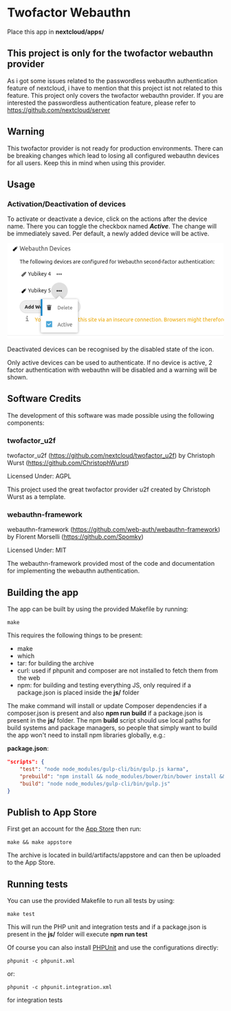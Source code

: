 # Twofactor Webauthn
Place this app in **nextcloud/apps/**

## This project is only for the twofactor webauthn provider

As i got some issues related to the passwordless webauthn authentication feature of nextcloud, i have to mention that this project ist not related to this feature. This project only covers the twofactor webauthn provider. If you are interested the passwordless authentication feature, please refer to https://github.com/nextcloud/server

## Warning

This twofactor provider is not ready for production environments. There can be breaking changes which lead to losing all configured webauthn devices for all users. Keep this in mind when using this provider.

## Usage

### Activation/Deactivation of devices

To activate or deactivate a device, click on the actions after the device name. There you can toggle the checkbox named _**Active**_. The change will be immediately saved. Per default, a newly added device will be active.

![activate/deactivate a device](docs/../doc/screenshots/active.png "Activate/Deactivate a device")

Deactivated devices can be recognised by the disabled state of the icon.

Only active devices can be used to authenticate. If no device is active, 2 factor authentication with webauthn will be disabled and a warning will be shown.

## Software Credits

The development of this software was made possible using the following components:

### twofactor_u2f
twofactor_u2f (https://github.com/nextcloud/twofactor_u2f) by Christoph Wurst (https://github.com/ChristophWurst)

Licensed Under: AGPL

This project used the great twofactor provider u2f created by Christoph Wurst as a template.

### webauthn-framework
webauthn-framework (https://github.com/web-auth/webauthn-framework) by Florent Morselli (https://github.com/Spomky)

Licensed Under: MIT

The webauthn-framework provided most of the code and documentation for implementing the webauthn authentication.


 

## Building the app

The app can be built by using the provided Makefile by running:

    make

This requires the following things to be present:
* make
* which
* tar: for building the archive
* curl: used if phpunit and composer are not installed to fetch them from the web
* npm: for building and testing everything JS, only required if a package.json is placed inside the **js/** folder

The make command will install or update Composer dependencies if a composer.json is present and also **npm run build** if a package.json is present in the **js/** folder. The npm **build** script should use local paths for build systems and package managers, so people that simply want to build the app won't need to install npm libraries globally, e.g.:

**package.json**:
```json
"scripts": {
    "test": "node node_modules/gulp-cli/bin/gulp.js karma",
    "prebuild": "npm install && node_modules/bower/bin/bower install && node_modules/bower/bin/bower update",
    "build": "node node_modules/gulp-cli/bin/gulp.js"
}
```


## Publish to App Store

First get an account for the [App Store](http://apps.nextcloud.com/) then run:

    make && make appstore

The archive is located in build/artifacts/appstore and can then be uploaded to the App Store.

## Running tests
You can use the provided Makefile to run all tests by using:

    make test

This will run the PHP unit and integration tests and if a package.json is present in the **js/** folder will execute **npm run test**

Of course you can also install [PHPUnit](http://phpunit.de/getting-started.html) and use the configurations directly:

    phpunit -c phpunit.xml

or:

    phpunit -c phpunit.integration.xml

for integration tests
